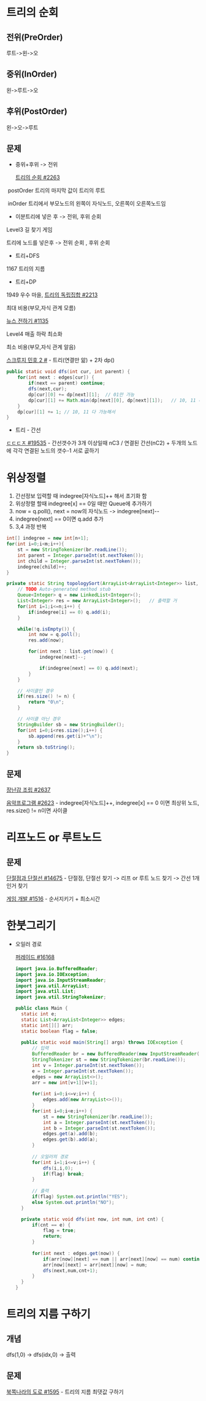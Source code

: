 # 트리의 순회

## 전위(PreOrder)

루트->왼->오



## 중위(InOrder)

왼->루트->오



## 후위(PostOrder)

왼->오->루트



## 문제

* 중위+후위 -> 전위

  [트리의 순회 #2263](https://www.acmicpc.net/problem/2263)

​		postOrder 트리의 마지막 값이 트리의 루트

​		inOrder 트리에서 부모노드의 왼쪽이 자식노드, 오른쪽이 오른쪽노드임



* 이분트리에 넣은 후 -> 전위, 후위 순회

Level3 길 찾기 게임

트리에 노드를 넣은후 -> 전위 순회 , 후위 순회



* 트리+DFS

1167 트리의 지름



* 트리+DP

1949 우수 마을, [트리의 독립집합 #2213](https://www.acmicpc.net/problem/2213)

최대 비용(부모,자식 관계 모름)

[뉴스 전하기 #1135](https://www.acmicpc.net/problem/1135)

Level4 매출 하락 최소화

최소 비용(부모,자식 관계 알음)

[스크루지 민호 2 #](https://www.acmicpc.net/problem/12978) - 트리(연결만 앎) + 2차 dp()

```java
public static void dfs(int cur, int parent) {
    for(int next : edges[cur]) {
        if(next == parent) continue;
        dfs(next,cur);
        dp[cur][0] += dp[next][1];	// 01만 가능
        dp[cur][1] += Math.min(dp[next][0], dp[next][1]);	// 10, 11 다 가능
    }
    dp[cur][1] += 1; // 10, 11 다 가능해서
}
```



* 트리 - 간선 

[ㄷㄷㄷㅈ #19535](https://www.acmicpc.net/problem/19535) - 간선갯수가 3개 이상일때 nC3 / 연결된 간선(nC2) + 두개의 노드에 각각 연결된 노드의 갯수-1  서로 곲하기



# 위상정렬

1. 간선정보 입력할 때 indegree[자식노드]++ 해서 초기화 함
2. 위상정렬 할때 indegree[x] == 0일 때만 Queue에 추가하기
3. now = q.poll(), next = now의 자식노드 -> indegree[next]--
4. indegree[next] == 0이면 q.add 추가
5. 3,4 과정 반복



```java
int[] indegree = new int[n+1];
for(int i=0;i<m;i++){
    st = new StringTokenizer(br.readLine());
    int parent = Integer.parseInt(st.nextToken());
    int child = Integer.parseInt(st.nextToken());
    indegree[child]++;
}

private static String topologySort(ArrayList<ArrayList<Integer>> list, int[] indegree, int n) {
    // TODO Auto-generated method stub
    Queue<Integer> q = new LinkedList<Integer>();
    List<Integer> res = new ArrayList<Integer>();	// 출력할 거
    for(int i=1;i<=n;i++) {
        if(indegree[i] == 0) q.add(i);
    }

    while(!q.isEmpty()) {
        int now = q.poll();
        res.add(now);

        for(int next : list.get(now)) {
            indegree[next]--;

            if(indegree[next] == 0) q.add(next);
        }
    }

    // 사이클인 경우
    if(res.size() != n) {	
        return "0\n";
    }

    // 사이클 아닌 경우
    StringBuilder sb = new StringBuilder();
    for(int i=0;i<res.size();i++) {
        sb.append(res.get(i)+"\n");
    }
    return sb.toString();
}
```



## 문제

[장난감 조립 #2637](https://www.acmicpc.net/problem/2637) 

[음악프로그램 #2623](https://www.acmicpc.net/problem/2623) - indegree[자식노드]++, indegree[x] == 0 이면 최상위 노드, res.size() != n이면 사이클



# 리프노드 or 루트노드



## 문제

[단절점과 단절선 #14675](https://www.acmicpc.net/problem/14675) - 단절점, 단절선 찾기 -> 리프 or 루트 노드 찾기 -> 간선 1개인거 찾기

[게임 개발 #1516](https://www.acmicpc.net/problem/1516) - 순서지키기 + 최소시간



# 한붓그리기

* 오일러 경로

  [퍼레이드 #16168](https://www.acmicpc.net/problem/16168) 

  ```java
  import java.io.BufferedReader;
  import java.io.IOException;
  import java.io.InputStreamReader;
  import java.util.ArrayList;
  import java.util.List;
  import java.util.StringTokenizer;
  
  public class Main {
  	static int e;
  	static List<ArrayList<Integer>> edges;
  	static int[][] arr;
  	static boolean flag = false;
   	
  	public static void main(String[] args) throws IOException {
  		// 입력
  		BufferedReader br = new BufferedReader(new InputStreamReader(System.in));
  		StringTokenizer st = new StringTokenizer(br.readLine());
  		int v = Integer.parseInt(st.nextToken());
  		e = Integer.parseInt(st.nextToken());
  		edges = new ArrayList<>();
  		arr = new int[v+1][v+1];
  		
  		for(int i=0;i<=v;i++) {
  			edges.add(new ArrayList<>());
  		}
  		for(int i=0;i<e;i++) {
  			st = new StringTokenizer(br.readLine());
  			int a = Integer.parseInt(st.nextToken());
  			int b = Integer.parseInt(st.nextToken());
  			edges.get(a).add(b);
  			edges.get(b).add(a);
  		}
  		
  		// 오일러의 경로
  		for(int i=1;i<=v;i++) {
  			dfs(i,i,0);
  			if(flag) break;
  		}
  		
  		// 출력
  		if(flag) System.out.println("YES");
  		else System.out.println("NO");
  	}
  
  	private static void dfs(int now, int num, int cnt) {
  		if(cnt == e) {
  			flag = true;
  			return;
  		}
  		
  		for(int next : edges.get(now)) {
  			if(arr[now][next] == num || arr[next][now] == num) continue;
  			arr[now][next] = arr[next][now] = num;
  			dfs(next,num,cnt+1);
  		}
  	}
  }
  ```

  

# 트리의 지름 구하기

## 개념

dfs(1,0) -> dfs(idx,0) -> 출력



## 문제

[북쪽나라의 도로 #1595](https://www.acmicpc.net/problem/1595) - 트리의 지름 최댓값 구하기

